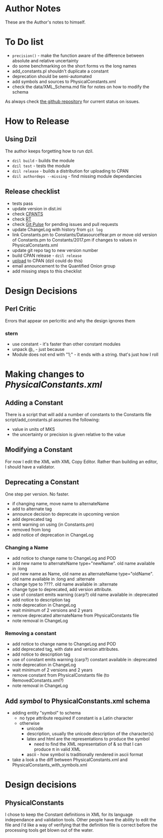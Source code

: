 # Author Notes

These are the Author's notes to himself.

# To Do list

* ```precision()``` - make the function aware of the difference between 
absolute and relative uncertainty
* do some benchmarking on the short forms vs the long names
* add_constants.pl shouldn't duplicate a constant
* deprecation should be semi-automated
* add symbols and sources to PhysicalConstants.xml
* check the data/XML_Schema.md file for notes on how to modify the schema

As always check 
[the github repository](https://github.com/duffee/Astro-Constants/issues "Astro::Constants issues")
for current status on issues.


# How to Release

## Using Dzil

The author keeps forgetting how to run dzil.

* ```dzil build```	- builds the module
* ```dzil test```		- tests the module
* ```dzil release```	- builds a distribution for uploading to CPAN
* ```dzil authordeps --missing```	- find missing module dependancies

## Release checklist

* tests pass
* update version in dist.ini
* check [CPANTS](http://matrix.cpantesters.org/?dist=Astro-Constants)
* check [RT](https://rt.cpan.org/Public/Dist/Display.html?Name=Astro-Constants)
* check [Git Pulse](https://github.com/duffee/Astro-Constants/pulse/monthly) for pending issues and pull requests
* update ChangeLog with history from ```git log```
* link Constants.pm to Constants/DatasourceYear.pm or move old version of Constants.pm to Constants/2017.pm if changes to values in PhysicalConstants.xml
* update git repo tag to new version number
* build CPAN release - ```dzil release```
* [upload](https://pause.perl.org/pause/authenquery?ACTION=add_uri) to CPAN (dzil could do this)
* email announcement to the Quantified Onion group
* add missing steps to this checklist

# Design Decisions

## Perl Critic

Errors that appear on perlcritic and why the design ignores them

### stern
* use constant	- it's faster than other constant modules
* unpack @_		- just because
* Module does not end with "1;"	- it ends with a string.  that's just how I roll


# Making changes to *PhysicalConstants.xml*

## Adding a Constant

There is a script that will add a number of constants to the Constants file
 script/add_constants.pl
assumes the following:
* value in units of MKS
* the uncertainty or precision is given relative to the value

## Modifying a Constant

For now I edit the XML with XML Copy Editor.
Rather than building an editor, I should have a validator.

## Deprecating a Constant

One step per version.  No faster.

* if changing name, move name to alternateName
* add to alternate tag
* announce decision to deprecate in upcoming version
* add deprecated tag
 * emit warning on using (in Constants.pm)
 * removed from long
* add notice of deprecation in ChangeLog

### Changing a Name

* add notice to change name to ChangeLog and POD
 * add new name to alternateName type="newName".  old name available in :long
* put new name as Name, old name as alternateName type="oldName".  old name available in :long and :alternate
* change type to ????.  old name available in :alternate
* change type to deprecated, add version attribute.  
 * use of constant emits warning (carp?)  old name available in :deprecated
 * add notice to description tag
 * note deprecation in ChangeLog
* wait minimum of 2 versions and 2 years
* remove deprecated alternateName from PhysicalConstants file
 * note removal in ChangeLog

### Removing a constant

* add notice to change name to ChangeLog and POD
* add deprecated tag, with date and version attributes.  
 * add notice to description tag
 * use of constant emits warning (carp?)  constant available in :deprecated
 * note deprecation in ChangeLog
* wait minimum of 2 versions and 2 years
* remove constant from PhysicalConstants file (to RemovedConstants.xml?)
 * note removal in ChangeLog

## Add *symbol* to PhysicalConstants.xml schema

* adding entity "symbol" to schema
  * no type attribute required if constant is a Latin character
  * otherwise
    * unicode
    * description, usually the unicode description of the character(s)
    * latex and html are the representations to produce the symbol
      * need to find the XML representation of & so that I can produce &pi; in valid XML
    * ascii - how symbol is traditionally rendered in ascii format
* take a look a the diff between PhysicalConstants.xml and PhysicalConstants_with_symbols.xml


# Design decisions

## PhysicalConstants

I chose to keep the Constant definitions in XML for its language independance and validation tools.
Other people have the ability to edit the file and I'd like a way of verifying that the definition
file is correct before the processing tools get blown out of the water.
